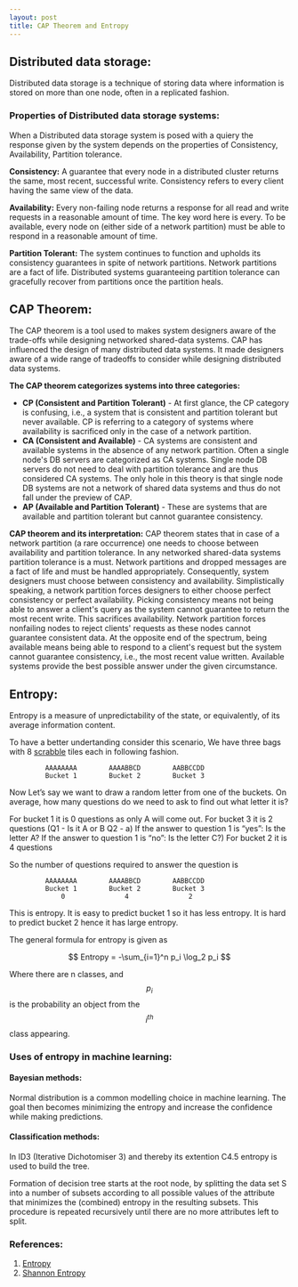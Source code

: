 ```yaml
---
layout: post
title: CAP Theorem and Entropy
---
```


## Distributed data storage:
Distributed data storage is a technique of storing data where information is stored on more than one node, often in a replicated fashion.

### Properties of Distributed data storage systems:
When a Distributed data storage system is posed with a quiery the response given by the system depends on the properties of Consistency, Availability, Partition tolerance.

**Consistency:** A guarantee that every node in a distributed cluster returns the same, most recent, successful write. Consistency refers to every client having the same view of the data.

**Availability:** Every non-failing node returns a response for all read and write requests in a reasonable amount of time. The key word here is every. To be available, every node on (either side of a network partition) must be able to respond in a reasonable amount of time.

**Partition Tolerant:** The system continues to function and upholds its consistency guarantees in spite of network partitions. Network partitions are a fact of life. Distributed systems guaranteeing partition tolerance can gracefully recover from partitions once the partition heals.

## CAP Theorem:
The CAP theorem is a tool used to makes system designers aware of the trade-offs while designing networked shared-data systems. CAP has influenced the design of many distributed data systems. It made designers aware of a wide range of tradeoffs to consider while designing distributed data systems.

**The CAP theorem categorizes systems into three categories:**

* **CP (Consistent and Partition Tolerant)** - At first glance, the CP category is confusing, i.e., a system that is consistent and partition tolerant but never available. CP is referring to a category of systems where availability is sacrificed only in the case of a network partition.
* **CA (Consistent and Available)** - CA systems are consistent and available systems in the absence of any network partition. Often a single node's DB servers are categorized as CA systems. Single node DB servers do not need to deal with partition tolerance and are thus considered CA systems. The only hole in this theory is that single node DB systems are not a network of shared data systems and thus do not fall under the preview of CAP.
* **AP (Available and Partition Tolerant)** - These are systems that are available and partition tolerant but cannot guarantee consistency.

**CAP theorem and its interpretation:**
CAP theorem states that in case of a network partition (a rare occurrence) one needs to choose between availability and partition tolerance. In any networked shared-data systems partition tolerance is a must. Network partitions and dropped messages are a fact of life and must be handled appropriately. Consequently, system designers must choose between consistency and availability. Simplistically speaking, a network partition forces designers to either choose perfect consistency or perfect availability. Picking consistency means not being able to answer a client's query as the system cannot guarantee to return the most recent write. This sacrifices availability. Network partition forces nonfailing nodes to reject clients' requests as these nodes cannot guarantee consistent data. At the opposite end of the spectrum, being available means being able to respond to a client's request but the system cannot guarantee consistency, i.e., the most recent value written. Available systems provide the best possible answer under the given circumstance.

## Entropy:
Entropy is a measure of unpredictability of the state, or equivalently, of its average information content.

 To have a better undertanding consider this scenario, We have three bags with 8 [scrabble](https://en.wikipedia.org/wiki/Scrabble) tiles each in following fashion.
```
         AAAAAAAA        AAAABBCD        AABBCCDD
         Bucket 1        Bucket 2        Bucket 3
```
Now Let’s say we want to draw a random letter from one of the buckets. On average, how many questions do we need to ask to find out what letter it is?

For bucket 1 it is 0 questions as only A will come out.
For bucket 3 it is 2 questions (Q1 - Is it A or B Q2 - a) If the answer to question 1 is “yes”: Is the letter A? If the answer to question 1 is “no”: Is the letter C?)
For bucket 2 it is 4 questions

So the number of questions required to answer the question is

```
         AAAAAAAA        AAAABBCD        AABBCCDD
         Bucket 1        Bucket 2        Bucket 3
             0               4               2
```
This is entropy. It is easy to predict bucket 1 so it has less entropy. It is hard to predict bucket 2 hence it has large entropy.

The general formula for entropy is given as

$$ Entropy = -\sum_{i=1}^n p_i \log_2 p_i
$$

Where there are n classes, and $$ p_i $$ is the probability an object from the $$ i^{th} $$ class appearing.

### Uses of entropy in machine learning:
#### Bayesian methods:
Normal distribution is a common modelling choice in machine learning. The goal then becomes minimizing the entropy and increase the confidence while making predictions.

#### Classification methods:
In ID3 (Iterative Dichotomiser 3) and thereby its extention C4.5 entropy is used to build the tree.

Formation of decision tree starts at the root node, by splitting the data set S into a number of subsets according to all possible values of the attribute that minimizes the (combined) entropy in the resulting subsets. This procedure is repeated recursively until there are no more attributes left to split.


### References:
1. [Entropy](https://en.wikipedia.org/wiki/Entropy_(information_theory))
2. [Shannon Entropy](https://medium.com/udacity/shannon-entropy-information-gain-and-picking-balls-from-buckets-5810d35d54b4)

